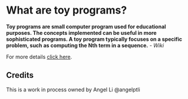# What are toy programs?

**Toy programs are small computer program used for educational purposes. The
concepts implemented can be useful in more sophisticated programs. A toy
program typically focuses on a specific problem, such as computing the Nth
term in a sequence.** *- Wiki*

For more details [click here](https://en.wikipedia.org/wiki/Toy_program#:~:text=A%20toy%20program%20typically%20focuses,language's%20syntax%20and%20coding%20methods.).

## Credits
This is a work in process owned by Angel Li @angelptli